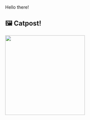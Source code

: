 Hello there!



## 🖼️ Catpost!

<sub>
    <img src="https://cdn2.thecatapi.com/images/H_ZHLUUIl.png" height="256">
</sub>

